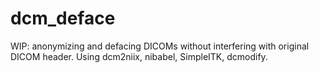 # dcm_deface
WIP: anonymizing and defacing DICOMs without interfering with original DICOM header. Using dcm2niix, nibabel, SimpleITK, dcmodify.
